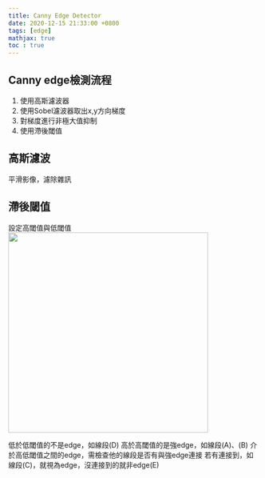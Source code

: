 ```yaml
---
title: Canny Edge Detector
date: 2020-12-15 21:33:00 +0800
tags: [edge]
mathjax: true
toc : true
---
```


## Canny edge檢測流程

1. 使用高斯濾波器
1. 使用Sobel濾波器取出x,y方向梯度
1. 對梯度進行非極大值抑制
1. 使用滯後閾值

## 高斯濾波

平滑影像，濾除雜訊

## 滯後閾值

設定高閾值與低閾值
<img src="https://yanzzzzzzzzz.github.io/img/Hysteresis-2.png"  width="400"/>

低於低閾值的不是edge，如線段(D)
高於高閾值的是強edge，如線段(A)、(B)
介於高低閾值之間的edge，需檢查他的線段是否有與強edge連接
若有連接到，如線段(C)，就視為edge，沒連接到的就非edge(E)
